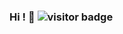 ### Hi ! 👋 ![visitor badge](https://visitor-badge.glitch.me/badge?page_id=danialhamedi.visitor-badge&left_color=blue&right_color=green) 
